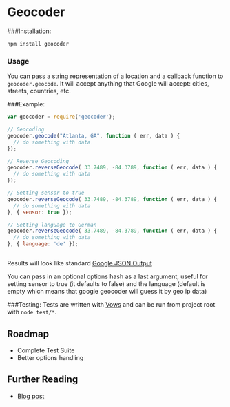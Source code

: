 # Geocoder

###Installation:

    npm install geocoder

### Usage

You can pass a string representation of a location and a callback function to `geocoder.geocode`. It will accept anything that Google will accept: cities, streets, countries, etc.

###Example:

```javascript
var geocoder = require('geocoder');

// Geocoding
geocoder.geocode("Atlanta, GA", function ( err, data ) {
  // do something with data
});

// Reverse Geocoding
geocoder.reverseGeocode( 33.7489, -84.3789, function ( err, data ) {
  // do something with data
});

// Setting sensor to true
geocoder.reverseGeocode( 33.7489, -84.3789, function ( err, data ) {
  // do something with data
}, { sensor: true });

// Setting language to German
geocoder.reverseGeocode( 33.7489, -84.3789, function ( err, data ) {
  // do something with data
}, { language: 'de' });



```

Results will look like standard [Google JSON Output](http://code.google.com/apis/maps/documentation/geocoding/#JSON)

You can pass in an optional options hash as a last argument, useful for setting sensor to true (it defaults to false) and the language (default is empty which means that google geocoder will guess it by geo ip data)

###Testing:
Tests are written with [Vows](http://vowsjs.org/) and can be run from project root with `node test/*`.

## Roadmap
- Complete Test Suite
- Better options handling

## Further Reading
- [Blog post](http://blog.stephenwyattbush.com/2011/07/16/geocoding-with-nodejs/)

